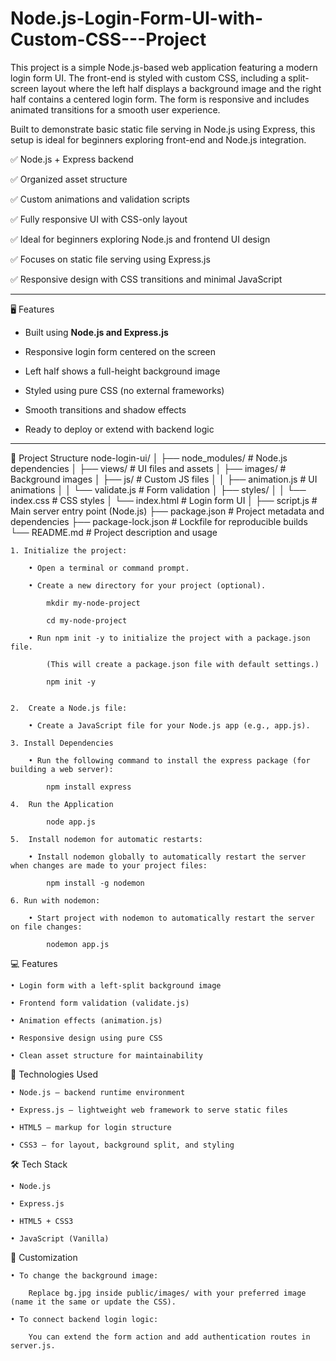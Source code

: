 # Node.js-Login-Form-UI-with-Custom-CSS---Project
This project is a simple Node.js-based web application featuring a modern login form UI. The front-end is styled with custom CSS, including a split-screen layout where the left half displays a background image and the right half contains a centered login form. The form is responsive and includes animated transitions for a smooth user experience.

Built to demonstrate basic static file serving in Node.js using Express, this setup is ideal for beginners exploring front-end and Node.js integration.

✅ Node.js + Express backend  

✅ Organized asset structure  

✅ Custom animations and validation scripts  

✅ Fully responsive UI with CSS-only layout

✅ Ideal for beginners exploring Node.js and frontend UI design  

✅ Focuses on static file serving using Express.js  

✅ Responsive design with CSS transitions and minimal JavaScript

---

🖥️ Features

- Built using **Node.js and Express.js**
  
- Responsive login form centered on the screen
  
- Left half shows a full-height background image
  
- Styled using pure CSS (no external frameworks)
  
- Smooth transitions and shadow effects
  
- Ready to deploy or extend with backend logic

---

📂 Project Structure
node-login-ui/ │ ├── node_modules/ # Node.js dependencies │ ├── views/ # UI files and assets │ ├── images/ # Background images │ ├── js/ # Custom JS files │ │ ├── animation.js # UI animations │ │ └── validate.js # Form validation │ ├── styles/ │ │ └── index.css # CSS styles │ └── index.html # Login form UI │ ├── script.js # Main server entry point (Node.js) ├── package.json # Project metadata and dependencies ├── package-lock.json # Lockfile for reproducible builds └── README.md # Project description and usage

	1. Initialize the project:
 
		• Open a terminal or command prompt.
  
		• Create a new directory for your project (optional).
  
			mkdir my-node-project
   
			cd my-node-project
   
		• Run npm init -y to initialize the project with a package.json file.  
  
		    (This will create a package.json file with default settings.)
      
			npm init -y
   
	
	2.  Create a Node.js file:
 
		• Create a JavaScript file for your Node.js app (e.g., app.js).
  
	3. Install Dependencies
 
		• Run the following command to install the express package (for building a web server):
  
			npm install express
   
	4.  Run the Application
 
			node app.js
   
	5.  Install nodemon for automatic restarts:
 
		• Install nodemon globally to automatically restart the server when changes are made to your project files:
  
			npm install -g nodemon
   
	6. Run with nodemon:
 
		• Start project with nodemon to automatically restart the server on file changes:
  
			nodemon app.js


💻 Features

	• Login form with a left-split background image
 
	• Frontend form validation (validate.js)
 
	• Animation effects (animation.js)
 
	• Responsive design using pure CSS
 
	• Clean asset structure for maintainability


🧪 Technologies Used

	• Node.js – backend runtime environment
 
	• Express.js – lightweight web framework to serve static files
 
	• HTML5 – markup for login structure
 
	• CSS3 – for layout, background split, and styling


🛠️ Tech Stack

	• Node.js
 
	• Express.js
 
	• HTML5 + CSS3
 
	• JavaScript (Vanilla)



📝 Customization

	• To change the background image:
 
        Replace bg.jpg inside public/images/ with your preferred image (name it the same or update the CSS).

	• To connect backend login logic:
 
        You can extend the form action and add authentication routes in server.js.

